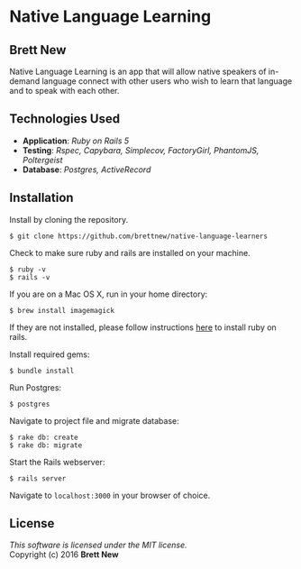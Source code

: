 #  Native Language Learning
## Brett New

Native Language Learning is an app that will allow native speakers of in-demand language connect with other users who wish to learn that language and to speak with each other.

## Technologies Used

* **Application**: *Ruby on Rails 5*<br>
* **Testing**: *Rspec, Capybara, Simplecov, FactoryGirl, PhantomJS, Poltergeist*<br>
* **Database**: *Postgres, ActiveRecord*

Installation
------------

Install by cloning the repository.  
```
$ git clone https://github.com/brettnew/native-language-learners
```

Check to make sure ruby and rails are installed on your machine.  
```
$ ruby -v
$ rails -v
```

If you are on a Mac OS X, run in your home directory:
```
$ brew install imagemagick
```

If they are not installed, please follow instructions [here](http://guides.rubyonrails.org/getting_started.html#installing-rails) to install ruby on rails.

Install required gems:
```
$ bundle install
```

Run Postgres:
```
$ postgres
```

Navigate to project file and migrate database:
```
$ rake db: create
$ rake db: migrate
```

Start the Rails webserver:
```
$ rails server
```

Navigate to `localhost:3000` in your browser of choice.

License
-------
_This software is licensed under the MIT license._<br>
Copyright (c) 2016 **Brett New**
